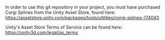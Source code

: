In order to use this git repository in your project, you must have purchased Corgi Splines from the Unity Asset Store, found here: https://assetstore.unity.com/packages/tools/utilities/corgi-splines-174043

Unity's Asset Store Terms of Service can be found here: https://unity3d.com/legal/as_terms

